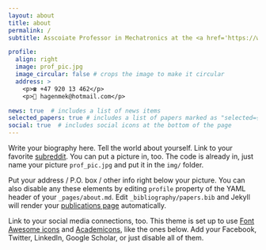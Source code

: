 ```yaml
---
layout: about
title: about
permalink: /
subtitle: Asscoiate Professor in Mechatronics at the <a href='https://www.uia.no/en'>University of Agder</a>

profile:
  align: right
  image: prof_pic.jpg
  image_circular: false # crops the image to make it circular
  address: >
    <p>☎️ +47 920 13 462</p>
    <p>📧 hagenmek@hotmail.com</p>

news: true  # includes a list of news items
selected_papers: true # includes a list of papers marked as "selected={true}"
social: true  # includes social icons at the bottom of the page
---
```


Write your biography here. Tell the world about yourself. Link to your favorite [subreddit](http://reddit.com). You can put a picture in, too. The code is already in, just name your picture `prof_pic.jpg` and put it in the `img/` folder.

Put your address / P.O. box / other info right below your picture. You can also disable any these elements by editing `profile` property of the YAML header of your `_pages/about.md`. Edit `_bibliography/papers.bib` and Jekyll will render your [publications page](/al-folio/publications/) automatically.

Link to your social media connections, too. This theme is set up to use [Font Awesome icons](http://fortawesome.github.io/Font-Awesome/) and [Academicons](https://jpswalsh.github.io/academicons/), like the ones below. Add your Facebook, Twitter, LinkedIn, Google Scholar, or just disable all of them.

